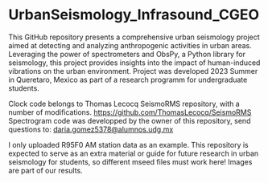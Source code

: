 # UrbanSeismology_Infrasound_CGEO
This GitHub repository presents a comprehensive urban seismology project aimed at detecting and analyzing anthropogenic activities in urban areas. Leveraging the power of spectrometers and ObsPy, a Python library for seismology, this project provides insights into the impact of human-induced vibrations on the urban environment.
Project was developed 2023 Summer in Queretaro, Mexico as part of a research programm for undergraduate students.

Clock code belongs to Thomas Lecocq SeismoRMS repository, with a number of modifications. https://github.com/ThomasLecocq/SeismoRMS
Spectrogram code was developped by the owner of this repository, send questions to: daria.gomez5378@alumnos.udg.mx

I only uploaded R95F0 AM station data as an example. This repository is expected to serve as an extra material or guide for future research in urban seismology for students, so different mseed files must work here!
Images are part of our results. 
